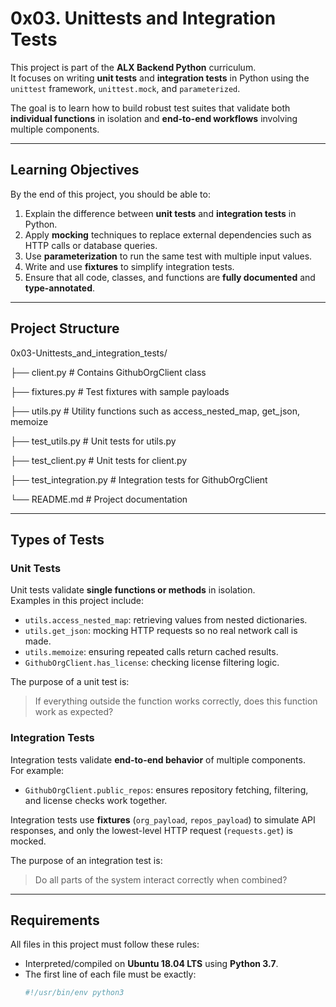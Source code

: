 # 0x03. Unittests and Integration Tests

This project is part of the **ALX Backend Python** curriculum.  
It focuses on writing **unit tests** and **integration tests** in Python using the `unittest` framework, `unittest.mock`, and `parameterized`.  

The goal is to learn how to build robust test suites that validate both **individual functions** in isolation and **end-to-end workflows** involving multiple components.

---

## Learning Objectives

By the end of this project, you should be able to:

1. Explain the difference between **unit tests** and **integration tests** in Python.  
2. Apply **mocking** techniques to replace external dependencies such as HTTP calls or database queries.  
3. Use **parameterization** to run the same test with multiple input values.  
4. Write and use **fixtures** to simplify integration tests.  
5. Ensure that all code, classes, and functions are **fully documented** and **type-annotated**.  

---

## Project Structure

0x03-Unittests_and_integration_tests/

├── client.py             # Contains GithubOrgClient class 

├── fixtures.py           # Test fixtures with sample payloads 

├── utils.py              # Utility functions such as access_nested_map, get_json, memoize

├── test_utils.py         # Unit tests for utils.py

├── test_client.py        # Unit tests for client.py

├── test_integration.py   # Integration tests for GithubOrgClient

└── README.md             # Project documentation

---

## Types of Tests

### Unit Tests
Unit tests validate **single functions or methods** in isolation.  
Examples in this project include:
- `utils.access_nested_map`: retrieving values from nested dictionaries.  
- `utils.get_json`: mocking HTTP requests so no real network call is made.  
- `utils.memoize`: ensuring repeated calls return cached results.  
- `GithubOrgClient.has_license`: checking license filtering logic.  

The purpose of a unit test is:  
> If everything outside the function works correctly, does this function work as expected?

### Integration Tests
Integration tests validate **end-to-end behavior** of multiple components.  
For example:
- `GithubOrgClient.public_repos`: ensures repository fetching, filtering, and license checks work together.  

Integration tests use **fixtures** (`org_payload`, `repos_payload`) to simulate API responses, and only the lowest-level HTTP request (`requests.get`) is mocked.  

The purpose of an integration test is:  
> Do all parts of the system interact correctly when combined?

---

## Requirements

All files in this project must follow these rules:

- Interpreted/compiled on **Ubuntu 18.04 LTS** using **Python 3.7**.  
- The first line of each file must be exactly:  
  ```bash
  #!/usr/bin/env python3
  
